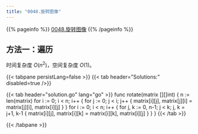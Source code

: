 ```yaml
---
title: "0048.旋转图像"
---
```


{{% pageinfo %}}
[0048.旋转图像](https://leetcode.cn/problems/rotate-image/)
{{% /pageinfo %}}

## 方法一：遍历

时间复杂度 $O(n^2)$，空间复杂度 $O(1)$。

{{< tabpane persistLang=false >}}
{{< tab header="Solutions:" disabled=true />}}

{{< tab header="solution.go" lang="go" >}}
func rotate(matrix [][]int) {
	n := len(matrix)
	for i := 0; i < n; i++ {
		for j := 0; j < i; j++ {
			matrix[i][j], matrix[j][i] = matrix[j][i], matrix[i][j]
		}
	}
	for i := 0; i < n; i++ {
		for j, k := 0, n-1; j < k; j, k = j+1, k-1 {
			matrix[i][j], matrix[i][k] = matrix[i][k], matrix[i][j]
		}
	}
}
{{< /tab >}}

{{< /tabpane >}}
